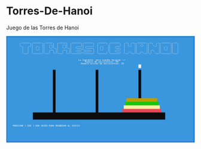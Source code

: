 # Torres-De-Hanoi
Juego de las Torres de Hanoi 

![](https://github.com/Mahynlo/Torres-De-Hanoi/blob/main/Torres%20De%20Hanoi/Torres_Imagen.PNG)
